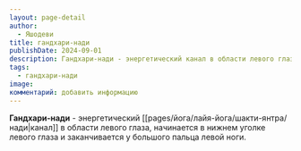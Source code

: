 ```yaml
---
layout: page-detail
author:
  - Яшодеви
title: гандхари-нади
publishDate: 2024-09-01
description: Гандхари-нади - энергетический канал в области левого глаза, начинается в нижнем уголке левого глаза и заканчивается у большого пальца левой ноги.
tags:
  - гандхари-нади
image: 
комментарий: добавить информацию
---
```

**Гандхари-нади** - энергетический [[pages/йога/лайя-йога/шакти-янтра/нади|канал]] в области левого глаза, начинается в нижнем уголке левого глаза и заканчивается у большого пальца левой ноги.

